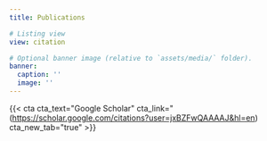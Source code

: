 ```yaml
---
title: Publications

# Listing view
view: citation

# Optional banner image (relative to `assets/media/` folder).
banner:
  caption: ''
  image: ''
---
```


{{< cta cta_text="Google Scholar" cta_link="(https://scholar.google.com/citations?user=jxBZFwQAAAAJ&hl=en) cta_new_tab="true" >}}